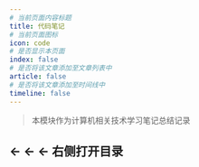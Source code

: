 ```yaml
---
# 当前页面内容标题
title: 代码笔记
# 当前页面图标
icon: code
# 是否显示本页面
index: false
# 是否将该文章添加至文章列表中
article: false
# 是否将该文章添加至时间线中
timeline: false
---
```


>本模块作为计算机相关技术学习笔记总结记录

## ← ← ← 右侧打开目录





